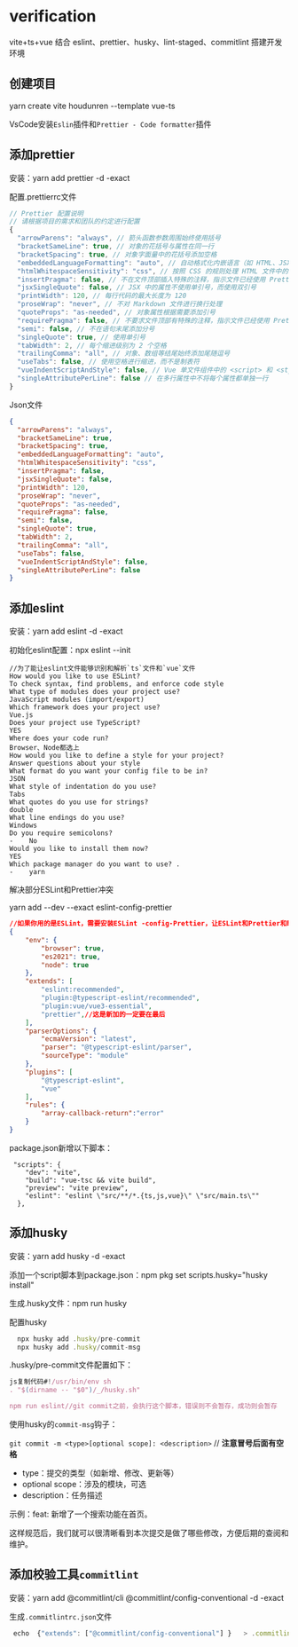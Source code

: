 # verification

vite+ts+vue 结合 eslint、prettier、husky、lint-staged、commitlint 搭建开发环境

## 创建项目

yarn create vite houdunren --template vue-ts

VsCode安装`Eslin`插件和`Prettier - Code formatter`插件

## 添加prettier

安装：yarn add prettier -d -exact

配置.prettierrc文件

```js
// Prettier 配置说明
// 请根据项目的需求和团队的约定进行配置
{
  "arrowParens": "always", // 箭头函数参数周围始终使用括号
  "bracketSameLine": true, // 对象的花括号与属性在同一行
  "bracketSpacing": true, // 对象字面量中的花括号添加空格
  "embeddedLanguageFormatting": "auto", // 自动格式化内嵌语言（如 HTML、JSX、CSS 等）
  "htmlWhitespaceSensitivity": "css", // 按照 CSS 的规则处理 HTML 文件中的空格
  "insertPragma": false, // 不在文件顶部插入特殊的注释，指示文件已经使用 Prettier 格式化
  "jsxSingleQuote": false, // JSX 中的属性不使用单引号，而使用双引号
  "printWidth": 120, // 每行代码的最大长度为 120
  "proseWrap": "never", // 不对 Markdown 文件进行换行处理
  "quoteProps": "as-needed", // 对象属性根据需要添加引号
  "requirePragma": false, // 不要求文件顶部有特殊的注释，指示文件已经使用 Prettier 格式化
  "semi": false, // 不在语句末尾添加分号
  "singleQuote": true, // 使用单引号
  "tabWidth": 2, // 每个缩进级别为 2 个空格
  "trailingComma": "all", // 对象、数组等结尾始终添加尾随逗号
  "useTabs": false, // 使用空格进行缩进，而不是制表符
  "vueIndentScriptAndStyle": false, // Vue 单文件组件中的 <script> 和 <style> 标签不单独缩进
  "singleAttributePerLine": false // 在多行属性中不将每个属性都单独一行
}
```

Json文件

```json
{
  "arrowParens": "always",
  "bracketSameLine": true,
  "bracketSpacing": true,
  "embeddedLanguageFormatting": "auto",
  "htmlWhitespaceSensitivity": "css",
  "insertPragma": false,
  "jsxSingleQuote": false,
  "printWidth": 120,
  "proseWrap": "never",
  "quoteProps": "as-needed",
  "requirePragma": false,
  "semi": false,
  "singleQuote": true,
  "tabWidth": 2,
  "trailingComma": "all",
  "useTabs": false,
  "vueIndentScriptAndStyle": false,
  "singleAttributePerLine": false
}
```

## 添加eslint

安装：yarn add eslint -d -exact

初始化eslint配置：npx eslint --init

```text
//为了能让eslint文件能够识别和解析`ts`文件和`vue`文件
How would you like to use ESLint?
To check syntax, find problems, and enforce code style
What type of modules does your project use?
JavaScript modules (import/export)
Which framework does your project use?
Vue.js
Does your project use TypeScript?
YES
Where does your code run?
Browser、Node都选上
How would you like to define a style for your project?
Answer questions about your style
What format do you want your config file to be in?
JSON
What style of indentation do you use?
Tabs
What quotes do you use for strings?
double
What line endings do you use?
Windows
Do you require semicolons?
-    No
Would you like to install them now?
YES
Which package manager do you want to use? .
-    yarn
```

解决部分ESLint和Prettier冲突

yarn add --dev --exact  eslint-config-prettier

```json
//如果你用的是ESLint，需要安装ESLint -config-Prettier，让ESLint和Prettier和睦相处。它关闭所有不必要的或可能与Prettier冲突的ESLint规则
{
    "env": {
        "browser": true,
        "es2021": true,
        "node": true
    },
    "extends": [
        "eslint:recommended",
        "plugin:@typescript-eslint/recommended",
        "plugin:vue/vue3-essential",
        "prettier",//这是新加的一定要在最后
    ],
    "parserOptions": {
        "ecmaVersion": "latest",
        "parser": "@typescript-eslint/parser",
        "sourceType": "module"
    },
    "plugins": [
        "@typescript-eslint",
        "vue"
    ],
    "rules": {
        "array-callback-return":"error"
    }
}
```

package.json新增以下脚本：

```
 "scripts": {
    "dev": "vite",
    "build": "vue-tsc && vite build",
    "preview": "vite preview",
    "eslint": "eslint \"src/**/*.{ts,js,vue}\" \"src/main.ts\""
  },
```

## 添加husky

安装：yarn add husky -d -exact

添加一个script脚本到package.json：npm pkg set scripts.husky="husky install"

生成.husky文件：npm run husky

配置husky

```js
  npx husky add .husky/pre-commit
  npx husky add .husky/commit-msg
```

.husky/pre-commit文件配置如下：

```js
js复制代码#!/usr/bin/env sh
. "$(dirname -- "$0")/_/husky.sh"

npm run eslint//git commit之前，会执行这个脚本，错误则不会暂存，成功则会暂存
```

使用husky的`commit-msg`钩子：

`git commit -m <type>[optional scope]: <description>` // **注意冒号后面有空格**

- type：提交的类型（如新增、修改、更新等）
- optional scope：涉及的模块，可选
- description：任务描述

示例：feat: 新增了一个搜索功能在首页。

这样规范后，我们就可以很清晰看到本次提交是做了哪些修改，方便后期的查阅和维护。

## 添加校验工具`commitlint`

安装：yarn add  @commitlint/cli @commitlint/config-conventional -d -exact

生成`.commitlintrc.json`文件

```js
 echo  {"extends": ["@commitlint/config-conventional"] }   > .commitlintrc.json
```
